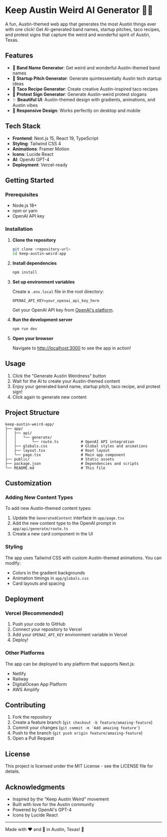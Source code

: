 # Keep Austin Weird AI Generator 🌮🎸

A fun, Austin-themed web app that generates the most Austin things ever with one click! Get AI-generated band names, startup pitches, taco recipes, and protest signs that capture the weird and wonderful spirit of Austin, Texas.

## Features

- 🎸 **Band Name Generator**: Get weird and wonderful Austin-themed band names
- 🚀 **Startup Pitch Generator**: Generate quintessentially Austin tech startup ideas
- 🌮 **Taco Recipe Generator**: Create creative Austin-inspired taco recipes
- 📢 **Protest Sign Generator**: Generate Austin-weird protest slogans
- ✨ **Beautiful UI**: Austin-themed design with gradients, animations, and Austin vibes
- 🎨 **Responsive Design**: Works perfectly on desktop and mobile

## Tech Stack

- **Frontend**: Next.js 15, React 19, TypeScript
- **Styling**: Tailwind CSS 4
- **Animations**: Framer Motion
- **Icons**: Lucide React
- **AI**: OpenAI GPT-4
- **Deployment**: Vercel-ready

## Getting Started

### Prerequisites

- Node.js 18+ 
- npm or yarn
- OpenAI API key

### Installation

1. **Clone the repository**
   ```bash
   git clone <repository-url>
   cd keep-austin-weird-app
   ```

2. **Install dependencies**
   ```bash
   npm install
   ```

3. **Set up environment variables**
   
   Create a `.env.local` file in the root directory:
   ```env
   OPENAI_API_KEY=your_openai_api_key_here
   ```

   Get your OpenAI API key from [OpenAI's platform](https://platform.openai.com/api-keys).

4. **Run the development server**
   ```bash
   npm run dev
   ```

5. **Open your browser**
   
   Navigate to [http://localhost:3000](http://localhost:3000) to see the app in action!

## Usage

1. Click the "Generate Austin Weirdness" button
2. Wait for the AI to create your Austin-themed content
3. Enjoy your generated band name, startup pitch, taco recipe, and protest sign!
4. Click again to generate new content

## Project Structure

```
keep-austin-weird-app/
├── app/
│   ├── api/
│   │   └── generate/
│   │       └── route.ts          # OpenAI API integration
│   ├── globals.css               # Global styles and animations
│   ├── layout.tsx                # Root layout
│   └── page.tsx                  # Main app component
├── public/                       # Static assets
├── package.json                  # Dependencies and scripts
└── README.md                     # This file
```

## Customization

### Adding New Content Types

To add new Austin-themed content types:

1. Update the `GeneratedContent` interface in `app/page.tsx`
2. Add the new content type to the OpenAI prompt in `app/api/generate/route.ts`
3. Create a new card component in the UI

### Styling

The app uses Tailwind CSS with custom Austin-themed animations. You can modify:

- Colors in the gradient backgrounds
- Animation timings in `app/globals.css`
- Card layouts and spacing

## Deployment

### Vercel (Recommended)

1. Push your code to GitHub
2. Connect your repository to Vercel
3. Add your `OPENAI_API_KEY` environment variable in Vercel
4. Deploy!

### Other Platforms

The app can be deployed to any platform that supports Next.js:

- Netlify
- Railway
- DigitalOcean App Platform
- AWS Amplify

## Contributing

1. Fork the repository
2. Create a feature branch (`git checkout -b feature/amazing-feature`)
3. Commit your changes (`git commit -m 'Add amazing feature'`)
4. Push to the branch (`git push origin feature/amazing-feature`)
5. Open a Pull Request

## License

This project is licensed under the MIT License - see the LICENSE file for details.

## Acknowledgments

- Inspired by the "Keep Austin Weird" movement
- Built with love for the Austin community
- Powered by OpenAI's GPT-4
- Icons by Lucide React

---

Made with ❤️ and 🌮 in Austin, Texas! 🤠

